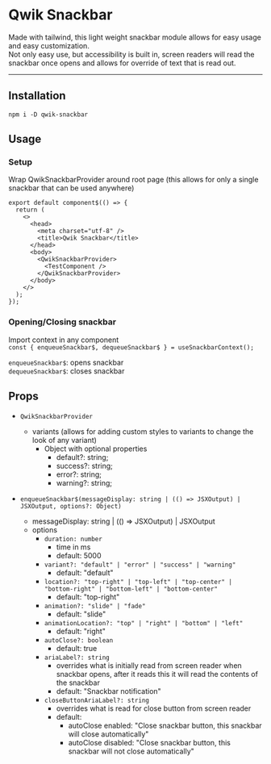 # Qwik Snackbar

Made with tailwind, this light weight snackbar module allows for easy usage and easy customization.<br/>
Not only easy use, but accessibility is built in, screen readers will read the snackbar once opens and allows for override of text that is read out.

---

## Installation

`npm i -D qwik-snackbar`

## Usage

### Setup

Wrap QwikSnackbarProvider around root page (this allows for only a single snackbar that can be used anywhere)

```
export default component$(() => {
  return (
    <>
      <head>
        <meta charset="utf-8" />
        <title>Qwik Snackbar</title>
      </head>
      <body>
        <QwikSnackbarProvider>
          <TestComponent />
        </QwikSnackbarProvider>
      </body>
    </>
  );
});
```

### Opening/Closing snackbar

Import context in any component <br/>
`const { enqueueSnackbar$, dequeueSnackbar$ } = useSnackbarContext();`

`enqueueSnackbar$`: opens snackbar<br/>
`dequeueSnackbar$`: closes snackbar

## Props

- `QwikSnackbarProvider`
  - variants (allows for adding custom styles to variants to change the look of any variant)
    - Object with optional properties
      - default?: string;
      - success?: string;
      - error?: string;
      - warning?: string;

- `enqueueSnackbar$(messageDisplay: string | (() => JSXOutput) | JSXOutput, options?: Object)`
  - messageDisplay: string | (() => JSXOutput) | JSXOutput
  - options
    - `duration: number`
      - time in ms
      - default: 5000
    - `variant?: "default" | "error" | "success" | "warning"`
      - default: "default"
    - `location?: "top-right" | "top-left" | "top-center" | "bottom-right" | "bottom-left" | "bottom-center"`
      - default: "top-right"
    - `animation?: "slide" | "fade"`
      - default: "slide"
    - `animationLocation?: "top" | "right" | "bottom" | "left"`
      - default: "right"
    - `autoClose?: boolean`
      - default: true
    - `ariaLabel?: string`
      - overrides what is initially read from screen reader when snackbar opens, after it reads this it will read the contents of the snackbar
      - default: "Snackbar notification"
    - `closeButtonAriaLabel?: string`
      - overrides what is read for close button from screen reader
      - default:
        - autoClose enabled: "Close snackbar button, this snackbar will close automatically"
        - autoClose disabled: "Close snackbar button, this snackbar will not close automatically"
